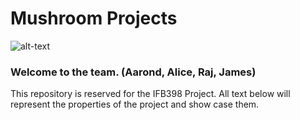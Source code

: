 # Mushroom Projects
![alt-text][mushroom-img]

### Welcome to the team. (Aarond, Alice, Raj, James)
This repository is reserved for the IFB398 Project. 
All text below will represent the properties of the project and show case them.




[mushroom-img]: https://www.mariowiki.com/images/e/e8/Toads_SMR.png
